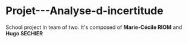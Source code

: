 # Projet---Analyse-d-incertitude

School project in team of two. 
It's composed of **Marie-Cécile RIOM** and **Hugo SECHIER**
